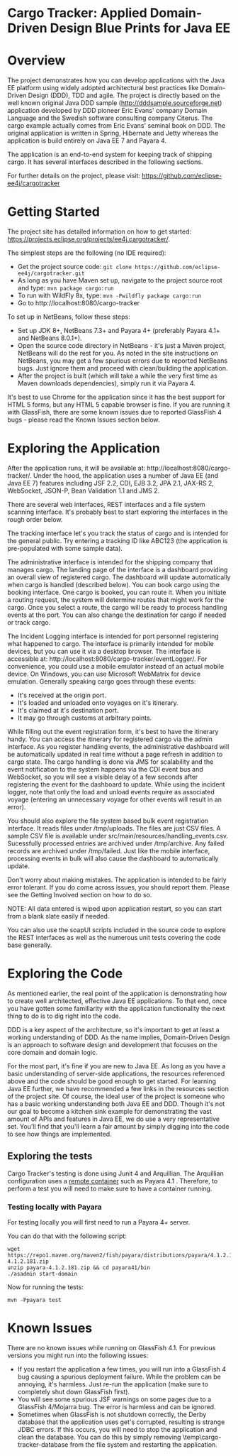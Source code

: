 Cargo Tracker: Applied Domain-Driven Design Blue Prints for Java EE
=======

# Overview

The project demonstrates how you can develop applications with the Java EE 
platform using widely adopted architectural best practices like Domain-Driven 
Design (DDD), TDD and agile. The project is directly based on the well known 
original Java DDD sample (http://dddsample.sourceforge.net) application 
developed by DDD pioneer Eric Evans' company Domain Language and the Swedish 
software consulting company Citerus. The cargo example actually comes from 
Eric Evans' seminal book on DDD. The original application is written in Spring,
Hibernate and Jetty whereas the application is build entirely on Java EE 7 and
Payara 4.

The application is an end-to-end system for keeping track of shipping cargo. It 
has several interfaces described in the following sections.

For further details on the project, please visit:
https://github.com/eclipse-ee4j/cargotracker
 
# Getting Started

The project site has detailed information on how to get started: 
https://projects.eclipse.org/projects/ee4j.cargotracker/.

The simplest steps are the following (no IDE required):

* Get the project source code: `git clone https://github.com/eclipse-ee4j/cargotracker.git`
* As long as you have Maven set up, navigate to the project source root and 
  type: `mvn package cargo:run`
* To run with WildFly 8x, type: `mvn -Pwildfly package cargo:run`
* Go to http://localhost:8080/cargo-tracker

To set up in NetBeans, follow these steps:

* Set up JDK 8+, NetBeans 7.3+ and Payara 4+ 
  (preferably Payara 4.1+ and NetBeans 8.0.1+).
* Open the source code directory in NetBeans - it's just a Maven project, 
  NetBeans will do the rest for you. As noted in the site instructions on
  NetBeans, you may get a few spurious errors due to reported NetBeans bugs.
  Just ignore them and proceed with clean/building the application.
* After the project is built (which will take a while the very first time as 
  Maven downloads dependencies), simply run it via Payara 4.
  
It's best to use Chrome for the application since it has the best support for 
HTML 5 forms, but any HTML 5 capable browser is fine. If you are running it 
with GlassFish, there are some known issues due to reported GlassFish 4 bugs -
please read the Known Issues section below.

# Exploring the Application

After the application runs, it will be available at: 
http://localhost:8080/cargo-tracker/. Under the hood, the application uses a 
number of Java EE (and Java EE 7) features including JSF 2.2, CDI, EJB 3.2, 
JPA 2.1, JAX-RS 2, WebSocket, JSON-P, Bean Validation 1.1 and JMS 2.

There are several web interfaces, REST interfaces and a file system scanning
interface. It's probably best to start exploring the interfaces in the rough
order below.

The tracking interface let's you track the status of cargo and is
intended for the general public. Try entering a tracking ID like ABC123 (the 
application is pre-populated with some sample data).

The administrative interface is intended for the shipping company that manages
cargo. The landing page of the interface is a dashboard providing an overall 
view of registered cargo. The dashboard will update automatically when cargo
is handled (described below). You can book cargo using the booking interface.
One cargo is booked, you can route it. When you initiate a routing request,
the system will determine routes that might work for the cargo. Once you select
a route, the cargo will be ready to process handling events at the port. You can
also change the destination for cargo if needed or track cargo.

The Incident Logging interface is intended for port personnel registering what 
happened to cargo. The interface is primarily intended for mobile devices, but
you can use it via a desktop browser. The interface is accessible at:
http://localhost:8080/cargo-tracker/eventLogger/. For convenience, you
could use a mobile emulator instead of an actual mobile device. On Windows,
you can use Microsoft WebMatrix for device emulation. Generally speaking cargo
goes through these events:

* It's received at the origin port.
* It's loaded and unloaded onto voyages on it's itinerary.
* It's claimed at it's destination port.
* It may go through customs at arbitrary points.

While filling out the event registration form, it's best to have the itinerary 
handy. You can access the itinerary for registered cargo via the admin interface.
As you register handling events, the administrative dashboard will be 
automatically updated in real time without a page refresh in addition to cargo 
state. The cargo handling is done via JMS for scalability and the event 
notification to the system happens via the CDI event bus and WebSocket, so you 
will see a visible delay of a few seconds after registering the event for the
dashboard to update. While using the incident logger, note that only the load 
and unload events require as associated voyage (entering an unnecessary voyage 
for other events will result in an  error).

You should also explore the file system based bulk event registration interface. 
It reads files under /tmp/uploads. The files are just CSV files. A sample CSV
file is available under src/main/resources/handling_events.csv. Sucessfully 
processed entries are archived under /tmp/archive. Any failed records are 
archived under /tmp/failed. Just like the mobile interface, processing events
in bulk will also cause the dashboard to automatically update.

Don't worry about making mistakes. The application is intended to be fairly 
error tolerant. If you do come across issues, you should report them. Please
see the Getting Involved section on how to do so.

NOTE: All data entered is wiped upon application restart, so you can start from 
a blank slate easily if needed.

You can also use the soapUI scripts included in the source code to explore the 
REST interfaces as well as the numerous unit tests covering the code base 
generally.

# Exploring the Code

As mentioned earlier, the real point of the application is demonstrating how to 
create well architected, effective Java EE applications. To that end, once you 
have gotten some familiarity with the application functionality the next thing 
to do is to dig right into the code.

DDD is a key aspect of the architecture, so it's important to get at least a 
working understanding of DDD. As the name implies, Domain-Driven Design is an 
approach to software design and development that focuses on the core domain and 
domain logic.

For the most part, it's fine if you are new to Java EE. As long as you have a
basic understanding of server-side applications, the resources referenced above
and the code should be good enough to get started. For learning Java EE further,
we have recommended a few links in the resources section of the project site. Of 
course, the ideal user of the project is someone who has a basic working 
understanding both Java EE and DDD. Though it's not our goal to become a kitchen 
sink example for demonstrating the vast amount of APIs and features in Java EE,
we do use a very representative set. You'll find that you'll learn a fair amount
by simply digging into the code to see how things are implemented.

## Exploring the tests

Cargo Tracker's testing is done using Junit 4 and Arquillian. The Arquillian configuration
uses a [remote container](http://arquillian.org/arquillian-core/#_containers)
such as Payara 4.1 . Therefore, to perform a test you will need to make sure
to have a container running. 

### Testing locally with Payara
For testing locally you will first need to run a Payara 4+ server.

You can do that with the following script:
```shell script
wget https://repo1.maven.org/maven2/fish/payara/distributions/payara/4.1.2.181/payara-4.1.2.181.zip
unzip payara-4.1.2.181.zip && cd payara41/bin
./asadmin start-domain
```

Now for running the tests: 
```shell script
mvn -Ppayara test
```

Known Issues
============
There are no known issues while running on GlassFish 4.1. For previous versions
you might run into the following issues:

* If you restart the application a few times, you will run into a GlassFish 4 
  bug causing a spurious deployment failure. While the problem can be annoying, it's harmless.
  Just re-run the application (make sure to completely shut down GlassFish first).
* You will see some spurious JSF warnings on some pages due to a GlassFish 
  4/Mojarra bug. The error is harmless and can be ignored.
* Sometimes when GlassFish is not shutdown correctly, the Derby database that 
  the application uses get's corrupted, resulting is strange JDBC errors. If 
  this occurs, you will need to stop the application and clean the database. You 
  can do this by simply removing \temp\cargo-tracker-database from the file 
  system and restarting the application.

